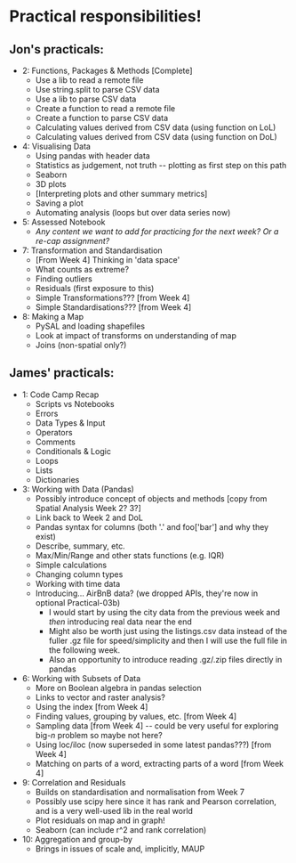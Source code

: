 
# Practical responsibilities!

## Jon's practicals:

* 2: Functions, Packages & Methods [Complete]
    * Use a lib to read a remote file
    * Use string.split to parse CSV data
    * Use a lib to parse CSV data
    * Create a function to read a remote file
    * Create a function to parse CSV data
    * Calculating values derived from CSV data (using function on LoL)
    * Calculating values derived from CSV data (using function on DoL)
* 4: Visualising Data
    * Using pandas with header data
    * Statistics as judgement, not truth -- plotting as first step on this path
    * Seaborn 
    * 3D plots
    * [Interpreting plots and other summary metrics]
    * Saving a plot
    * Automating analysis (loops but over data series now)
* 5: Assessed Notebook
    * _Any content we want to add for practicing for the next week? Or a re-cap assignment?_
* 7: Transformation and Standardisation
    * [From Week 4] Thinking in 'data space' 
    * What counts as extreme?
    * Finding outliers
    * Residuals (first exposure to this)
    * Simple Transformations??? [from Week 4]
    * Simple Standardisations??? [from Week 4]
* 8: Making a Map
    * PySAL and loading shapefiles
    * Look at impact of transforms on understanding of map
    * Joins (non-spatial only?)

## James' practicals:

* 1: Code Camp Recap
    * Scripts vs Notebooks
    * Errors
    * Data Types & Input
    * Operators
    * Comments
    * Conditionals & Logic
    * Loops
    * Lists
    * Dictionaries
* 3: Working with Data (Pandas)
    * Possibly introduce concept of objects and methods [copy from Spatial Analysis Week 2? 3?]
    * Link back to Week 2 and DoL
    * Pandas syntax for columns (both '.' and foo['bar'] and why they exist)
    * Describe, summary, etc.
    * Max/Min/Range and other stats functions (e.g. IQR)
    * Simple calculations
    * Changing column types
    * Working with time data
    * Introducing... AirBnB data? (we dropped APIs, they're now in optional Practical-03b)
      * I would start by using the city data from the previous week and _then_ introducing real data near the end
      * Might also be worth just using the listings.csv data instead of the fuller .gz file for speed/simplicity and then I will use the full file in the following week.
      * Also an opportunity to introduce reading .gz/.zip files directly in pandas
* 6: Working with Subsets of Data
    * More on Boolean algebra in pandas selection
    * Links to vector and raster analysis? 
    * Using the index [from Week 4]
    * Finding values, grouping by values, etc. [from Week 4]
    * Sampling data [from Week 4] -- could be very useful for exploring big-_n_ problem so maybe not here?
    * Using loc/iloc (now superseded in some latest pandas???) [from Week 4]
    * Matching on parts of a word, extracting parts of a word [from Week 4]
* 9: Correlation and Residuals
    * Builds on standardisation and normalisation from Week 7
    * Possibly use scipy here since it has rank and Pearson correlation, and is a very well-used lib in the real world
    * Plot residuals on map and in graph! 
    * Seaborn (can include r^2 and rank correlation)
* 10: Aggregation and group-by
    * Brings in issues of scale and, implicitly, MAUP
